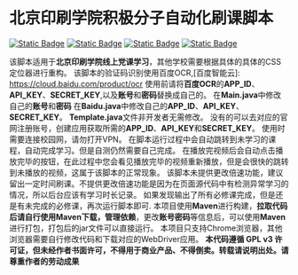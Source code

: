 # 北京印刷学院积极分子自动化刷课脚本
[![Static Badge](https://img.shields.io/badge/%E4%BD%9C%E8%80%85-%E6%98%9F%E8%AE%B0-green?logo=github&link=https%3A%2F%2Fgithub.com%2Fstarnotes-xj)](https://github.com/starnotes-xj)
[![Static Badge](https://img.shields.io/badge/%E4%BD%9C%E8%80%85%E9%82%AE%E7%AE%B1-starnotes%40qq.com-green?logo=github)](https://github.com/starnotes-xj)
[![Static Badge](https://img.shields.io/badge/%E5%8C%97%E4%BA%AC%E5%8D%B0%E5%88%B7%E5%AD%A6%E9%99%A2-BIGC-blue?logo=counterstrike)](https://www.bigc.edu.cn/)
[![Static Badge](https://img.shields.io/badge/Selenium-version%3A4.30.0-green?logo=selenium)](https://mvnrepository.com/artifact/org.seleniumhq.selenium/selenium-java)

该脚本适用于**北京印刷学院线上党课学习**，其他学校需要根据具体的具体的CSS定位器进行重构。
该脚本的验证码识别使用百度OCR,[百度智能云]: https://cloud.baidu.com/product/ocr
使用前请将**百度OCR**的**APP_ID**、**API_KEY**、**SECRET_KEY**,以及**账号**和**密码**替换成自己的。
在**Main.java**中修改自己的**账号**和**密码**
在**Baidu.java**中修改自己的**APP_ID**、**API_KEY**、**SECRET_KEY**。
**Template.java**文件非开发者无需修改。
没有的可以去对应的官网注册账号，创建应用获取所需的**APP_ID**、**API_KEY**和**SECRET_KEY**。
使用时需要连接校园网，请勿打开VPN。
在脚本运行过程中会自动跳转到未学习的课程，自动完成学习。但是自测仍然需要自己完成。
在播放完视频后会自动点击播放完毕的按钮，在此过程中您会看见播放完毕的视频重新播放，但是会很快的跳转到未播放的视频，这属于该脚本的正常现象。
该脚本未提供更改倍速功能，建议留出一定时间刷课。不提供更改倍速功能是因为在页面源代码中有检测异常学习的情况，所以后台应该有学习时长记录。
如果发现输出了所有必修课完成，但是还是有未完成的必修课，再次运行脚本即可.
本项目使用**Maven**进行构建，**拉取代码后请自行使用Maven下载，管理依赖**，更改**账号密码**等信息后，可以使用**Maven**
进行打包，打包后的jar文件可以直接运行。
本项目只支持Chrome浏览器，其他浏览器需要自行修改代码和下载对应的WebDriver应用。
**本代码遵循 GPL v3 许可证，但未经作者书面许可，不得用于商业产品、不得倒卖。转载请说明出处。请尊重作者的劳动成果**
